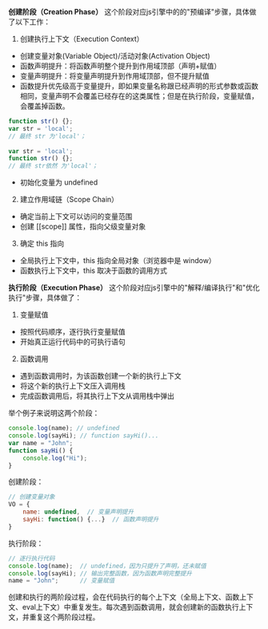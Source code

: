 
**创建阶段（Creation Phase）**
这个阶段对应js引擎中的的"预编译"步骤，具体做了以下工作：

1. 创建执行上下文（Execution Context）
- 创建变量对象(Variable Object)/活动对象(Activation Object)
- 函数声明提升：将函数声明整个提升到作用域顶部（声明+赋值）
- 变量声明提升：将变量声明提升到作用域顶部，但不提升赋值
- 函数提升优先级高于变量提升，即如果变量名称跟已经声明的形式参数或函数相同，变量声明不会覆盖已经存在的这类属性；但是在执行阶段，变量赋值，会覆盖掉函数。
```js
function str() {};  
var str = 'local';  
// 最终 str 为'local'；  
  
var str = 'local';  
function str() {};  
// 最终 str依然 为'local'；
```
- 初始化变量为 undefined

2. 建立作用域链（Scope Chain）
- 确定当前上下文可以访问的变量范围
- 创建 [[scope]] 属性，指向父级变量对象

3. 确定 this 指向
- 全局执行上下文中，this 指向全局对象（浏览器中是 window）
- 函数执行上下文中，this 取决于函数的调用方式

**执行阶段（Execution Phase）**
这个阶段对应js引擎中的"解释/编译执行"和"优化执行"步骤，具体做了：

1. 变量赋值
- 按照代码顺序，逐行执行变量赋值
- 开始真正运行代码中的可执行语句

2. 函数调用
- 遇到函数调用时，为该函数创建一个新的执行上下文
- 将这个新的执行上下文压入调用栈
- 完成函数调用后，将其执行上下文从调用栈中弹出

举个例子来说明这两个阶段：

```javascript
console.log(name); // undefined
console.log(sayHi); // function sayHi()...
var name = "John";
function sayHi() {
    console.log("Hi");
}
```

创建阶段：
```javascript
// 创建变量对象
VO = {
    name: undefined,  // 变量声明提升
    sayHi: function() {...}  // 函数声明提升
}
```

执行阶段：
```javascript
// 逐行执行代码
console.log(name);  // undefined，因为只提升了声明，还未赋值
console.log(sayHi); // 输出完整函数，因为函数声明完整提升
name = "John";      // 变量赋值
```


创建和执行的两阶段过程，会在代码执行的每个上下文（全局上下文、函数上下文、eval上下文）中重复发生。每次遇到函数调用，就会创建新的函数执行上下文，并重复这个两阶段过程。